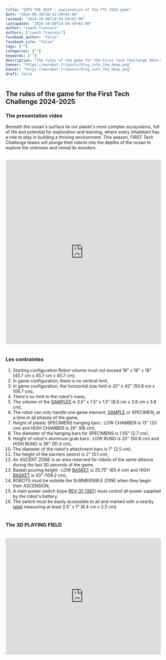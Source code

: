 ```yaml
---
title: "INTO THE DEEP : explanation of the FTC 2024 game"
date: "2024-09-30T20:42:38+02:00"
lastmod: "2024-10-08T14:54:59+02:00"
lastupdate: "2024-10-08T14:54:59+02:00"
author: "coach.francois"
authors: ["coach.francois"]
facebook_author: "false"
facebook_site: "false"
tags: [""]
categories: [""]
keywords: [""]
description: "The rules of the game for the First Tech Challenge 2024-2025"
baneer: "https://werobot.fr/posts/blog_into_the_deep.png"
banner: "https://werobot.fr/posts/blog_into_the_deep.png"
draft: false
---
```

## The rules of the game for the First Tech Challenge 2024-2025

### The presentation video

Beneath the ocean's surface lie our planet's most complex ecosystems, full of life and potential for exploration and learning, where every inhabitant has a role to play in building a thriving environment. This season, FIRST Tech Challenge teams will plunge their robots into the depths of the ocean to explore the unknown and reveal its wonders.

<br>
<iframe class="youtube-player" width="100%" height="597" src="https://www.youtube.com/embed/ewlDPvRK4U4?version=3&amp;rel=1&amp;showsearch=0&amp;showinfo=1&amp;iv_load_policy=1&amp;fs=1&amp;hl=fr-FR&amp;autohide=2&amp;wmode=transparent" allowfullscreen="true" style="border:0;" sandbox="allow-scripts allow-same-origin allow-popups allow-presentation allow-popups-to-escape-sandbox"></iframe>
<br><br>

### Les contraintes
01. Starting configuration Robot volume must not exceed 18" x 18" x 18" (45.7 cm x 45.7 cm x 45.7 cm), <br>
02. In game configuration, there is no vertical limit, <br>
03. In game configuration, the horizontal size limit is 20" x 42" (50.8 cm x 106.7 cm), <br>
04. There's no limit to the robot's mass, <br>
05. The volume of the [SAMPLES](https://cdn.andymark.com/media/W1siZiIsIjIwMjQvMDkvMDcvMTEvMzcvMTQvYzM3NmYyMzgtZmU4Yy00OWZlLTg5YzItOWMzODViOWQ0N2ZhL2FtLTU0MDEgU2FtcGxlLnBkZiJdXQ/am-5401%20Sample.pdf?sha=6a19804bcc7eb28f) is 3.5" x 1.5" x 1.5" (8.9 cm x 3.8 cm x 3.8 cm), <br>
06. The robot can only handle one game element, [SAMPLE](https://cdn.andymark.com/media/W1siZiIsIjIwMjQvMDkvMDcvMTEvMzcvMTQvYzM3NmYyMzgtZmU4Yy00OWZlLTg5YzItOWMzODViOWQ0N2ZhL2FtLTU0MDEgU2FtcGxlLnBkZiJdXQ/am-5401%20Sample.pdf?sha=6a19804bcc7eb28f) or SPECIMEN, at a time in all phases of the game, <br>
07. Height of plastic SPECIMENS hanging bars : LOW CHAMBER is 13" (33 cm) and HIGH CHAMBER is 26" (66 cm), <br>
08. The diameter of the hanging bars for SPECIMENS is 1.05" (2.7 cm), <br>
09. Height of robot's aluminum grab bars : LOW RUNG is 20" (50.8 cm) and HIGH RUNG is 36" (91.4 cm), <br>
10. The diameter of the robot's attachment bars is 1" (2.5 cm), <br>
11. The height of the barriers (weirs) is 2" (5.1 cm), <br>
12. An ASCENT ZONE is an area reserved for robots of the same alliance during the last 30 seconds of the game, <br>
13. Basket pouring height : LOW [BASKET](https://cdn.andymark.com/media/W1siZiIsIjIwMjQvMDgvMjIvMTEvMjAvMzYvYWZlYmJhZWYtYjMxYi00ZDI0LWI4YzItYWIxZWQyMGJjYzUzL2FtLTMwMTUgQmFza2V0LlBERiJdXQ/am-3015%20Basket.PDF?sha=858d2efda12ae755) is 25.75" (65.4 cm) and HIGH [BASKET](https://cdn.andymark.com/media/W1siZiIsIjIwMjQvMDgvMjIvMTEvMjAvMzYvYWZlYmJhZWYtYjMxYi00ZDI0LWI4YzItYWIxZWQyMGJjYzUzL2FtLTMwMTUgQmFza2V0LlBERiJdXQ/am-3015%20Basket.PDF?sha=858d2efda12ae755) is 43" (109.2 cm), <br>
14. ROBOTS must be outside the SUBMERSIBLE ZONE when they begin their ASCENSION, <br>
15. A main power switch (type [REV-31-1387](https://www.revrobotics.com/rev-31-1387/)) must control all power supplied by the robot's battery, <br>
16. The switch must be easily accessible to all and marked with a nearby [label](https://www.firstinspires.org/sites/default/files/uploads/resource_library/ftc/power-button-labels.pdf) measuring at least 2.5" x 1" (6.4 cm x 2.5 cm).
<br><br>


### The 3D PLAYING FIELD

<br>
<div style="
	position: relative;
	width: 100%;
	overflow: hidden;
	padding-top: 100%;
	"> 
  <iframe src="https://a360.co/4eH9Pwo" style="
	position: absolute;
	top: 0;
  	left: 0;
  	bottom: 0;
  	right: 0;
  	width: 100%;
  	height: 75%;
  	border: none;
	">
</iframe>
</div>















